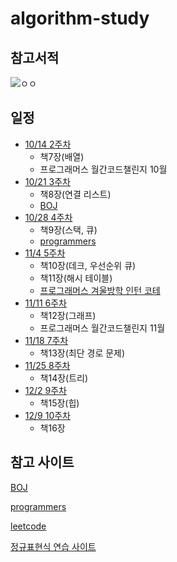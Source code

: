 # algorithm-study

## 참고서적
![ㅇㅇ](http://image.kyobobook.co.kr/images/book/xlarge/178/x9791189909178.jpg)

## 일정
* [10/14 2주차](https://github.com/DevooKim/algorithm-study/tree/main/week2)
  + 책7장(배열)
  + 프로그래머스 월간코드챌린지 10월
* [10/21 3주차](https://github.com/DevooKim/algorithm-study/tree/main/week3)
  + 책8장(연결 리스트)
  + [BOJ](https://www.acmicpc.net/workbook/view/1066)
* [10/28 4주차](https://github.com/DevooKim/algorithm-study/tree/main/week4)
  + 책9장(스택, 큐)
  + [programmers](https://programmers.co.kr/learn/courses/30/parts/12081)
* [11/4 5주차](https://github.com/DevooKim/algorithm-study/tree/main/week5)
  + 책10장(데크, 우선순위 큐)
  + 책11장(해시 테이블)
  + [프로그래머스 겨울방학 인턴 코테](https://programmers.co.kr/competitions/449/2020-winter-coding?utm_source=programmers&utm_medium=learn_competition449&utm_campaign=competition449)
* [11/11 6주차](https://github.com/DevooKim/algorithm-study/tree/main/week6)
  + 책12장(그래프)
  + 프로그래머스 월간코드챌린지 11월 
* [11/18 7주차](https://github.com/DevooKim/algorithm-study/tree/main/week7)
  + 책13장(최단 경로 문제)
* [11/25 8주차](https://github.com/DevooKim/algorithm-study/tree/main/week8)
  + 책14장(트리)
* [12/2 9주차](https://github.com/DevooKim/algorithm-study/tree/main/week9)
  + 책15장(힙)
* [12/9 10주차](https://github.com/DevooKim/algorithm-study/tree/main/week10)
  + 책16장
  
## 참고 사이트
[BOJ](https://www.acmicpc.net/)

[programmers](https://programmers.co.kr/)

[leetcode](https://leetcode.com/problemset/all/)

[정규표현식 연습 사이트](https://regexr.com/)

